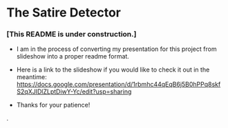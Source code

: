 # The Satire Detector



### [This README is under construction.]


* I am in the process of converting my presentation for this project from slideshow into a proper readme format.

* Here is a link to the slideshow if you would like to check it out in the meantime: https://docs.google.com/presentation/d/1rbmhc44qEqB6j5B0hPPq8skfS2qXJIDlZLptDiwY-Yc/edit?usp=sharing

* Thanks for your patience!

.

